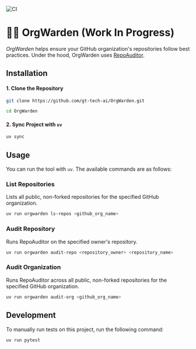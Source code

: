 ![CI](https://github.com/gt-tech-ai/OrgWarden/actions/workflows/CI.yml/badge.svg)

# 👮‍♀️ OrgWarden (Work In Progress)

*OrgWarden* helps ensure your GitHub organization's repositories follow best practices. Under the hood, OrgWarden uses [RepoAuditor](https://github.com/gt-sse-center/RepoAuditor).

## Installation

#### 1. Clone the Repository
```bash
git clone https://github.com/gt-tech-ai/OrgWarden.git

cd OrgWarden
```

#### 2. Sync Project with `uv`
```bash
uv sync
```

## Usage
You can run the tool with `uv`. The available commands are as follows:

### List Repositories
Lists all public, non-forked repositories for the specified GitHub organization.
```bash
uv run orgwarden ls-repos <github_org_name>
```

### Audit Repository
Runs RepoAuditor on the specified owner's repository.
```bash
uv run orgwarden audit-repo <repository_owner> <repository_name>
```

### Audit Organization
Runs RepoAuditor across all public, non-forked repositories for the specified GitHub organization.
```bash
uv run orgwarden audit-org <github_org_name>
```


## Development
To manually run tests on this project, run the following command:
```bash
uv run pytest
```